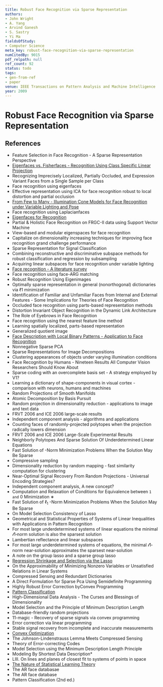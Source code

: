 ```yaml
---
title: Robust Face Recognition via Sparse Representation
authors:
- John Wright
- A. Yang
- Arvind Ganesh
- S. Sastry
- Yi Ma
fieldsOfStudy:
- Computer Science
meta_key: robust-face-recognition-via-sparse-representation
numCitedBy: 9015
pdf_relpath: null
ref_count: 92
status: todo
tags:
- gen-from-ref
- paper
venue: IEEE Transactions on Pattern Analysis and Machine Intelligence
year: 2009
---
```


# Robust Face Recognition via Sparse Representation

## References

- Feature Selection in Face Recognition - A Sparse Representation Perspective
- [Eigenfaces vs. Fisherfaces - Recognition Using Class Specific Linear Projection](./eigenfaces-vs-fisherfaces-recognition-using-class-specific-linear-projection.md)
- Recognizing Imprecisely Localized, Partially Occluded, and Expression Variant Faces from a Single Sample per Class
- Face recognition using eigenfaces
- Effective representation using ICA for face recognition robust to local distortion and partial occlusion
- [From Few to Many - Illumination Cone Models for Face Recognition under Variable Lighting and Pose](./from-few-to-many-illumination-cone-models-for-face-recognition-under-variable-lighting-and-pose.md)
- Face recognition using Laplacianfaces
- [Eigenfaces for Recognition](./eigenfaces-for-recognition.md)
- Partial & Holistic Face Recognition on FRGC-II data using Support Vector Machine
- View-based and modular eigenspaces for face recognition
- Capitalize on dimensionality increasing techniques for improving face recognition grand challenge performance
- Sparse Representation for Signal Classification
- Combining reconstructive and discriminative subspace methods for robust classification and regression by subsampling
- Acquiring linear subspaces for face recognition under variable lighting
- [Face recognition - A literature survey](./face-recognition-a-literature-survey.md)
- Face recognition using face-ARG matching
- Robust Recognition Using Eigenimages
- Optimally sparse representation in general (nonorthogonal) dictionaries via ℓ1 minimization
- Identification of Familiar and Unfamiliar Faces from Internal and External Features - Some Implications for Theories of Face Recognition
- Occluded face recognition using parts-based representation methods
- Distortion Invariant Object Recognition in the Dynamic Link Architecture
- The Role of Eyebrows in Face Recognition
- Face recognition using the nearest feature line method
- Learning spatially localized, parts-based representation
- Generalized quotient image
- [Face Description with Local Binary Patterns - Application to Face Recognition](./face-description-with-local-binary-patterns-application-to-face-recognition.md)
- Nonnegative Sparse PCA
- Sparse Representations for Image Decompositions
- Clustering appearances of objects under varying illumination conditions
- Face Recognition by Humans - Nineteen Results All Computer Vision Researchers Should Know About
- Sparse coding with an overcomplete basis set - A strategy employed by V1?
- Learning a dictionary of shape-components in visual cortex - comparison with neurons, humans and machines
- Random Projections of Smooth Manifolds
- Atomic Decomposition by Basis Pursuit
- Random projection in dimensionality reduction - applications to image and text data
- FRVT 2006 and ICE 2006 large-scale results
- Independent component analysis - algorithms and applications
- Counting faces of randomly-projected polytopes when the projection radically lowers dimension
- FRVT 2006 and ICE 2006 Large-Scale Experimental Results
- Neighborly Polytopes And Sparse Solution Of Underdetermined Linear Equations
- Fast Solution of -Norm Minimization Problems When the Solution May Be Sparse
- Compressive sampling
- Dimensionality reduction by random mapping - fast similarity computation for clustering
- Near-Optimal Signal Recovery From Random Projections - Universal Encoding Strategies?
- Independent component analysis, A new concept?
- Computation and Relaxation of Conditions for Equivalence between ` 1 and ` 0 Minimization ∗
- Fast Solution of $\ell _{1}$ -Norm Minimization Problems When the Solution May Be Sparse
- On Model Selection Consistency of Lasso
- Geometrical and Statistical Properties of Systems of Linear Inequalities with Applications in Pattern Recognition
- For most large underdetermined systems of linear equations the minimal 𝓁1‐norm solution is also the sparsest solution
- Lambertian reflectance and linear subspaces
- For most large underdetermined systems of equations, the minimal 𝓁1‐norm near‐solution approximates the sparsest near‐solution
- A note on the group lasso and a sparse group lasso
- [Regression Shrinkage and Selection via the Lasso](./regression-shrinkage-and-selection-via-the-lasso.md)
- On the Approximability of Minimizing Nonzero Variables or Unsatisfied Relations in Linear Systems
- Compressed Sensing and Redundant Dictionaries
- A Direct Formulation for Sparse Pca Using Semidefinite Programming
- Highly Robust Error Correction byConvex Programming
- [Pattern Classification](./pattern-classification.md)
- High-Dimensional Data Analysis - The Curses and Blessings of Dimensionality
- Model Selection and the Principle of Minimum Description Length
- Database-friendly random projections
- 11-magic - Recovery of sparse signals via convex programming
- Error correction via linear programming
- Stable signal recovery from incomplete and inaccurate measurements
- [Convex Optimization](./convex-optimization.md)
- The Johnson-Lindenstrauss Lemma Meets Compressed Sensing
- Theory of Error-correcting Codes
- Model Selection using the Minimum Description Length Principle
- Modeling By Shortest Data Description*
- LIII. On lines and planes of closest fit to systems of points in space
- [The Nature of Statistical Learning Theory](./the-nature-of-statistical-learning-theory.md)
- The AR face databasae
- The AR face database
- Pattern Classification (2nd ed.)
